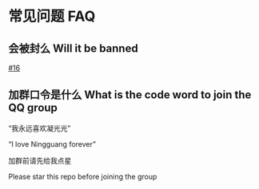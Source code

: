 # 常见问题 FAQ

## 会被封么 Will it be banned

[#16](https://github.com/phonowell/genshin-impact-script/issues/16)

## 加群口令是什么 What is the code word to join the QQ group

“我永远喜欢凝光光”

“I love Ningguang forever”

加群前请先给我点星

Please star this repo before joining the group
